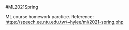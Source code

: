 #ML2021Spring

ML course homework parctice. Reference: https://speech.ee.ntu.edu.tw/~hylee/ml/2021-spring.php